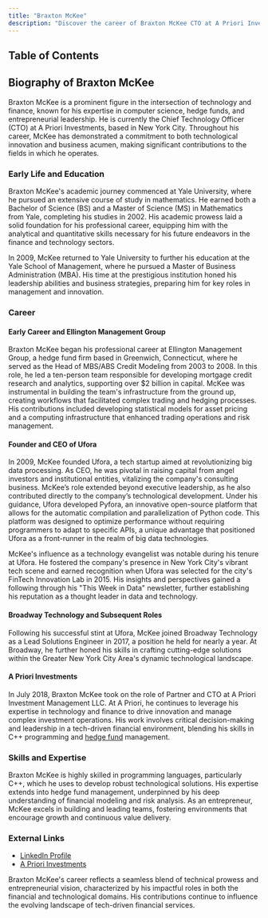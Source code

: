 ```yaml
---
title: "Braxton McKee"
description: "Discover the career of Braxton McKee CTO at A Priori Investments and a leader in tech and finance known for innovation in computer science and hedge funds."
---
```




## Table of Contents

## Biography of Braxton McKee

Braxton McKee is a prominent figure in the intersection of technology and finance, known for his expertise in computer science, hedge funds, and entrepreneurial leadership. He is currently the Chief Technology Officer (CTO) at A Priori Investments, based in New York City. Throughout his career, McKee has demonstrated a commitment to both technological innovation and business acumen, making significant contributions to the fields in which he operates.

### Early Life and Education

Braxton McKee's academic journey commenced at Yale University, where he pursued an extensive course of study in mathematics. He earned both a Bachelor of Science (BS) and a Master of Science (MS) in Mathematics from Yale, completing his studies in 2002. His academic prowess laid a solid foundation for his professional career, equipping him with the analytical and quantitative skills necessary for his future endeavors in the finance and technology sectors.

In 2009, McKee returned to Yale University to further his education at the Yale School of Management, where he pursued a Master of Business Administration (MBA). His time at the prestigious institution honed his leadership abilities and business strategies, preparing him for key roles in management and innovation.

### Career

#### Early Career and Ellington Management Group

Braxton McKee began his professional career at Ellington Management Group, a hedge fund firm based in Greenwich, Connecticut, where he served as the Head of MBS/ABS Credit Modeling from 2003 to 2008. In this role, he led a ten-person team responsible for developing mortgage credit research and analytics, supporting over $2 billion in capital. McKee was instrumental in building the team's infrastructure from the ground up, creating workflows that facilitated complex trading and hedging processes. His contributions included developing statistical models for asset pricing and a computing infrastructure that enhanced trading operations and risk management.

#### Founder and CEO of Ufora

In 2009, McKee founded Ufora, a tech startup aimed at revolutionizing big data processing. As CEO, he was pivotal in raising capital from angel investors and institutional entities, vitalizing the company's consulting business. McKee’s role extended beyond executive leadership, as he also contributed directly to the company’s technological development. Under his guidance, Ufora developed Pyfora, an innovative open-source platform that allows for the automatic compilation and parallelization of Python code. This platform was designed to optimize performance without requiring programmers to adapt to specific APIs, a unique advantage that positioned Ufora as a front-runner in the realm of big data technologies.

McKee's influence as a technology evangelist was notable during his tenure at Ufora. He fostered the company's presence in New York City's vibrant tech scene and earned recognition when Ufora was selected for the city's FinTech Innovation Lab in 2015. His insights and perspectives gained a following through his "This Week in Data" newsletter, further establishing his reputation as a thought leader in data and technology.

#### Broadway Technology and Subsequent Roles

Following his successful stint at Ufora, McKee joined Broadway Technology as a Lead Solutions Engineer in 2017, a position he held for nearly a year. At Broadway, he further honed his skills in crafting cutting-edge solutions within the Greater New York City Area's dynamic technological landscape.

#### A Priori Investments

In July 2018, Braxton McKee took on the role of Partner and CTO at A Priori Investment Management LLC. At A Priori, he continues to leverage his expertise in technology and finance to drive innovation and manage complex investment operations. His work involves critical decision-making and leadership in a tech-driven financial environment, blending his skills in C++ programming and [hedge fund](/wiki/hedge-fund-trading-strategies) management.

### Skills and Expertise

Braxton McKee is highly skilled in programming languages, particularly C++, which he uses to develop robust technological solutions. His expertise extends into hedge fund management, underpinned by his deep understanding of financial modeling and risk analysis. As an entrepreneur, McKee excels in building and leading teams, fostering environments that encourage growth and continuous value delivery.

### External Links

- [LinkedIn Profile](https://www.linkedin.com/in/braxton-mckee-0390bb1b)
- [A Priori Investments](https://www.aprioriinvestments.com)

Braxton McKee's career reflects a seamless blend of technical prowess and entrepreneurial vision, characterized by his impactful roles in both the financial and technological domains. His contributions continue to influence the evolving landscape of tech-driven financial services.